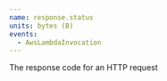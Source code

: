 ```yaml
---
name: response.status
units: bytes (B)
events:
  - AwsLambdaInvocation
---
```


The response code for an HTTP request